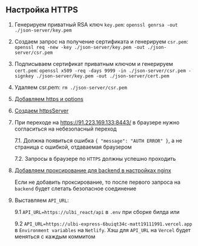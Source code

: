 ## Настройка HTTPS

1. Генерируем приватный RSA ключ `key.pem`: `openssl genrsa -out ./json-server/key.pem`
2. Создаем запрос на получение сертификата и генерируем `csr.pem`: `openssl req -new -key ./json-server/key.pem -out ./json-server/csr.pem`
3. Подписываем сертификат приватным ключом и генерируем `cert.pem`: `openssl x509 -req -days 9999 -in ./json-server/csr.pem -signkey ./json-server/key.pem -out ./json-server/cert.pem`
4. Удаляем csr.pem: `rm ./json-server/csr.pem`
5. [Добавляем https и options](../json-server/index.js)
6. [Создаем httpsServer](../json-server/index.js)
7. При переходе на https://91.223.169.133:8443/ в браузере нужно согласиться на небезопасный переход
   
   7.1. Должна появиться ошибка `{ "message": "AUTH ERROR" }`, а не страница с ошибкой, отдаваемая браузером
   
   7.2. Запросы в браузере по `HTTPS` должны успешно проходить

8. [Добавляем проксирование для backend в настройках nginx](../config/nginx/sites-enabled/default_with_ssl)
   
   Если не добавить проксирование, то после первого запроса на `backend` будет слетать
   безопасное соединение

9. Выставляем `API_URL`:

   9.1 `API_URL=https://ulbi_react/api` в `.env` при сборке билда или

   9.2 `API_URL=https://ulbi-express-6buiqt34c-matt19111991.vercel.app` в `Environment variables` на `Netlify`.
   Хэш для `API_URL` на `Vercel` будет меняться с каждым коммитом
